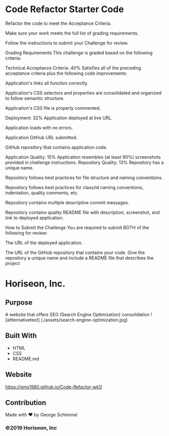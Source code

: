 # Code Refactor Starter Code
Refactor the code to meet the Acceptance Criteria.

Make sure your work meets the full list of grading requirements.

Follow the instructions to submit your Challenge for review.

Grading Requirements
This challenge is graded based on the following criteria:

Technical Acceptance Criteria: 40%
Satisfies all of the preceding acceptance criteria plus the following code improvements:

Application's links all function correctly.

Application's CSS selectors and properties are consolidated and organized to follow semantic structure.

Application's CSS file is properly commented.

Deployment: 32%
Application deployed at live URL.

Application loads with no errors.

Application GitHub URL submitted.

GitHub repository that contains application code.

Application Quality: 15%
Application resembles (at least 90%) screenshots provided in challenge instructions.
Repository Quality: 13%
Repository has a unique name.

Repository follows best practices for file structure and naming conventions.

Repository follows best practices for class/id naming conventions, indentation, quality comments, etc.

Repository contains multiple descriptive commit messages.

Repository contains quality README file with description, screenshot, and link to deployed application.

How to Submit the Challenge
You are required to submit BOTH of the following for review:

The URL of the deployed application.

The URL of the GitHub repository that contains your code. Give the repository a unique name and include a README file that describes the project

# Horiseon, Inc.

## Purpose
A website that offers SEO (Search Engine Optimization) consolidation 
![altternativetext] (./assets/search-engine-optimization.jpg)

## Built With
* HTML
* CSS
* README.md

## Website
 https://gms1980.github.io/Code-Refactor-wk1/

## Contribution
Made with ❤️ by George Schimmel

### ©️2019 Horiseon, Inc 

